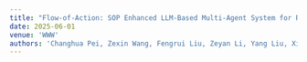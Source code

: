 ```yaml
---
title: "Flow-of-Action: SOP Enhanced LLM-Based Multi-Agent System for Root Cause Analysis"
date: 2025-06-01
venue: 'WWW'
authors: 'Changhua Pei, Zexin Wang, Fengrui Liu, Zeyan Li, Yang Liu, Xiao He, Rong Kang, Tieying Zhang*, Jianjun Chen, Jianhui Li*, Gaogang Xie, Dan Pei'
---
```

